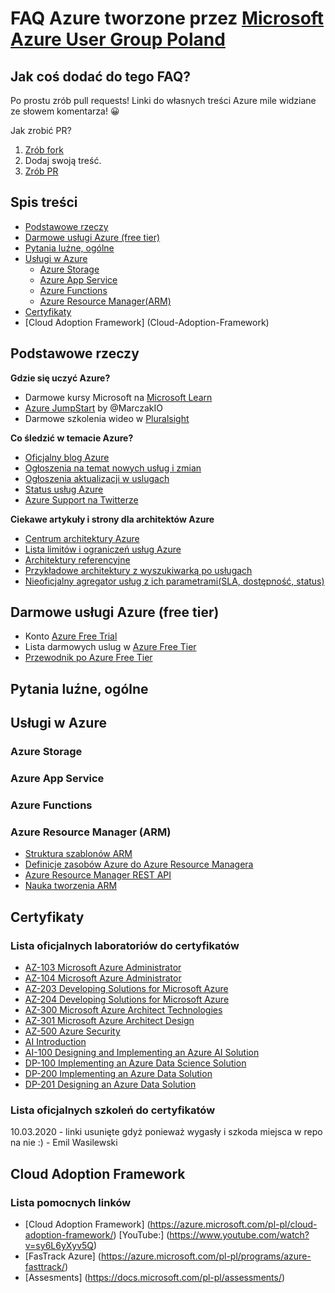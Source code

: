 # FAQ Azure tworzone przez [Microsoft Azure User Group Poland](https://www.facebook.com/groups/azureugpl/)

## Jak coś dodać do tego FAQ?

Po prostu zrób pull requests! Linki do własnych treści Azure mile widziane ze słowem komentarza! 😀

Jak zrobić PR? 

1. [Zrób fork](https://help.github.com/en/github/getting-started-with-github/fork-a-repo)
1. Dodaj swoją treść.
1. [Zrób PR](https://help.github.com/en/github/collaborating-with-issues-and-pull-requests/creating-a-pull-request-from-a-fork)

## Spis treści
 
* [Podstawowe rzeczy ](#podstawowe-rzeczy)
* [Darmowe usługi Azure (free tier)](#darmowe-usługi-azure-free-tier)
* [Pytania luźne, ogólne](#pytania-luźne-ogólne)
* [Usługi w Azure](#usługi-w-azure)
   * [Azure Storage](#azure-storage)
   * [Azure App Service](#azure-app-service)
   * [Azure Functions](#azure-functions)
   * [Azure Resource Manager(ARM)](#azure-resource-manager-arm)
* [Certyfikaty](#certyfikaty)
* [Cloud Adoption Framework] (Cloud-Adoption-Framework)

## Podstawowe rzeczy 

**Gdzie się uczyć Azure?**

- Darmowe kursy Microsoft na [Microsoft Learn](https://docs.microsoft.com/en-us/learn/)
- [Azure JumpStart](https://marczak.io/posts/2019/07/azure-jumpstart/) by @MarczakIO
- Darmowe szkolenia wideo w [Pluralsight](https://www.pluralsight.com/partners/microsoft/azure)

**Co śledzić w temacie Azure?**

- [Oficjalny blog Azure](https://azure.microsoft.com/en-us/blog/)
- [Ogłoszenia na temat nowych usług i zmian](https://azure.microsoft.com/en-us/blog/topics/announcements/)
- [Ogłoszenia aktualizacji w uslugach](https://azure.microsoft.com/en-us/updates/)
- [Status usług Azure](https://status.azure.com/en-us/status)
- [Azure Support na Twitterze](https://twitter.com/AzureSupport)

**Ciekawe artykuły i strony dla architektów Azure**
- [Centrum architektury Azure](https://docs.microsoft.com/en-us/azure/architecture/)
- [Lista limitów i ograniczeń usług Azure](https://docs.microsoft.com/en-us/azure/azure-subscription-service-limits)
- [Architektury referencyjne](https://docs.microsoft.com/en-us/azure/architecture/reference-architectures/)
- [Przykładowe architektury z wyszukiwarką po usługach](https://azure.microsoft.com/en-us/solutions/architecture/)
- [Nieoficjalny agregator usług z ich parametrami(SLA, dostępność, status)](https://azurecharts.com/)

## Darmowe usługi Azure (free tier)

- Konto [Azure Free Trial](https://azure.microsoft.com/en-us/free/)
- Lista darmowych uslug w [Azure Free Tier](https://azure.microsoft.com/pl-pl/free/)
- [Przewodnik po Azure Free Tier](https://marczak.io/posts/2019/07/azure-jumpstart/)

## Pytania luźne, ogólne

## Usługi w Azure
 
### Azure Storage

### Azure App Service

### Azure Functions

### Azure Resource Manager (ARM)
- [Struktura szablonów ARM](https://docs.microsoft.com/en-us/azure/azure-resource-manager/resource-group-authoring-templates)
- [Definicje zasobów Azure do Azure Resource Managera](https://docs.microsoft.com/en-us/azure/templates/)
- [Azure Resource Manager REST API](https://docs.microsoft.com/en-us/rest/api/resources/)
- [Nauka tworzenia ARM](https://github.com/microsoft/Learning-ARM)

## Certyfikaty

### Lista oficjalnych laboratoriów do certyfikatów

* [AZ-103 Microsoft Azure Administrator](https://github.com/MicrosoftLearning/AZ-103-MicrosoftAzureAdministrator)
* [AZ-104 Microsoft Azure Administrator](https://github.com/MicrosoftLearning/AZ-104-MicrosoftAzureAdministrator)
* [AZ-203 Developing Solutions for Microsoft Azure](https://github.com/MicrosoftLearning/AZ-203-DevelopingSolutionsforMicrosoftAzure)
* [AZ-204 Developing Solutions for Microsoft Azure](https://github.com/MicrosoftLearning/AZ-204-DevelopingSolutionsforMicrosoftAzure)
* [AZ-300 Microsoft Azure Architect Technologies](https://github.com/MicrosoftLearning/AZ-300-MicrosoftAzureArchitectTechnologies)
* [AZ-301 Microsoft Azure Architect Design](https://github.com/MicrosoftLearning/AZ-301-MicrosoftAzureArchitectDesign)
* [AZ-500 Azure Security](https://github.com/MicrosoftLearning/AZ-500-Azure-Security)
* [AI Introduction](https://github.com/MicrosoftLearning/AI-Introduction)
* [AI-100 Designing and Implementing an Azure AI Solution](https://github.com/MicrosoftLearning/AI-100-Design-Implement-Azure-AISol)
* [DP-100 Implementing an Azure Data Science Solution](https://github.com/MicrosoftLearning/DP-100-Designing-and-Implementing-a-Data-Science-Solutio)
* [DP-200 Implementing an Azure Data Solution](https://github.com/MicrosoftLearning/DP-200-Implementing-an-Azure-Data-Solution)
* [DP-201 Designing an Azure Data Solution](https://github.com/MicrosoftLearning/DP-201-Designing-an-Azure-Data-Solution)

### Lista oficjalnych szkoleń do certyfikatów
10.03.2020 - linki usunięte gdyż ponieważ wygasły i szkoda miejsca w repo na nie :) - Emil Wasilewski

## Cloud Adoption Framework

### Lista pomocnych linków
* [Cloud Adoption Framework] (https://azure.microsoft.com/pl-pl/cloud-adoption-framework/) [YouTube:] (https://www.youtube.com/watch?v=sy6L6yXyv5Q)
* [FasTrack Azure] (https://azure.microsoft.com/pl-pl/programs/azure-fasttrack/)
* [Assesments] (https://docs.microsoft.com/pl-pl/assessments/)
